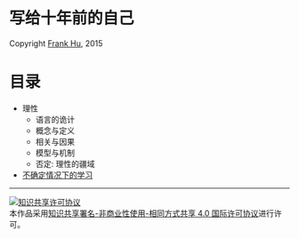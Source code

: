 
# 写给十年前的自己

Copyright [Frank Hu](https://github.com/Frank-the-Obscure), 2015



# 目录

* 理性
  * 语言的诡计
  * 概念与定义
  * 相关与因果
  * 模型与机制
  * 否定: 理性的疆域
* [不确定情况下的学习](study-under-uncertainty.md)

---

<a rel="license" href="http://creativecommons.org/licenses/by-nc-sa/4.0/"><img alt="知识共享许可协议" style="border-width:0" src="https://i.creativecommons.org/l/by-nc-sa/4.0/88x31.png" /></a><br />本<span xmlns:dct="http://purl.org/dc/terms/" href="http://purl.org/dc/dcmitype/Text" rel="dct:type">作品</span>采用<a rel="license" href="http://creativecommons.org/licenses/by-nc-sa/4.0/">知识共享署名-非商业性使用-相同方式共享 4.0 国际许可协议</a>进行许可。